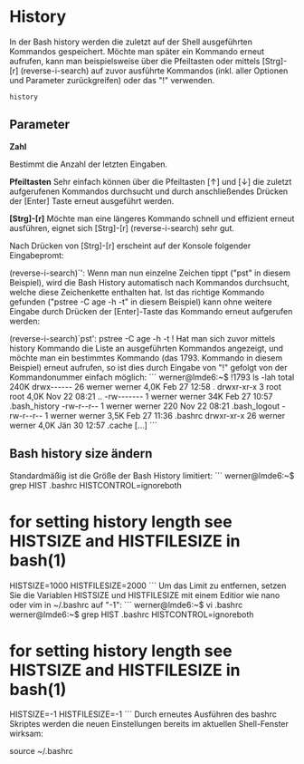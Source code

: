 # History
In der Bash history werden die zuletzt auf der Shell ausgeführten Kommandos gespeichert. Möchte man später ein Kommando erneut 
aufrufen, kann man beispielsweise über die Pfeiltasten oder mittels [Strg]-[r] (reverse-i-search) auf zuvor ausführte 
Kommandos (inkl. aller Optionen und Parameter zurückgreifen) oder das "!" verwenden.

    history

## Parameter
**Zahl**

Bestimmt die Anzahl der letzten Eingaben.

**Pfeiltasten**
Sehr einfach können über die Pfeiltasten [↑] und [↓] die zuletzt aufgerufenen Kommandos durchsucht und durch anschließendes Drücken der [Enter] Taste erneut ausgeführt werden.

**[Strg]-[r]**
Möchte man eine längeres Kommando schnell und effizient erneut ausführen, eignet sich [Strg]-[r] (reverse-i-search) sehr gut.

Nach Drücken von [Strg]-[r] erscheint auf der Konsole folgender Eingabepromt:

(reverse-i-search)`':
Wenn man nun einzelne Zeichen tippt ("pst" in diesem Beispiel), wird die Bash History automatisch nach Kommandos durchsucht, welche diese Zeichenkette enthalten hat. Ist das richtige Kommando gefunden ("pstree -C age -h -t" in diesem Beispiel) kann ohne weitere Eingabe durch Drücken der [Enter]-Taste das Kommando erneut aufgerufen werden:

(reverse-i-search)`pst': pstree -C age -h -t
!
Hat man sich zuvor mittels history Kommando die Liste an ausgeführten Kommandos angezeigt, und möchte man ein bestimmtes Kommando (das 1793. Kommando in diesem Beispiel) erneut aufrufen, so ist dies durch Eingabe von "!" gefolgt von der Kommandonummer einfach möglich:
´´´
werner@lmde6:~$ !1793
ls -lah
total 240K
drwx------ 26 werner werner 4,0K Feb 27 12:58 .
drwxr-xr-x  3 root   root   4,0K Nov 22 08:21 ..
-rw-------  1 werner werner  34K Feb 27 10:57 .bash_history
-rw-r--r--  1 werner werner  220 Nov 22 08:21 .bash_logout
-rw-r--r--  1 werner werner 3,5K Feb 27 11:36 .bashrc
drwxr-xr-x 26 werner werner 4,0K Jän 30 12:57 .cache
[...]
´´´
## Bash history size ändern
Standardmäßig ist die Größe der Bash History limitiert:
´´´
werner@lmde6:~$ grep HIST .bashrc 
HISTCONTROL=ignoreboth
# for setting history length see HISTSIZE and HISTFILESIZE in bash(1)
HISTSIZE=1000
HISTFILESIZE=2000
´´´
Um das Limit zu entfernen, setzen Sie die Variablen HISTSIZE und HISTFILESIZE mit einem Editior wie nano oder vim in ~/.bashrc auf "-1":
´´´
werner@lmde6:~$ vi .bashrc 
werner@lmde6:~$ grep HIST .bashrc 
HISTCONTROL=ignoreboth
# for setting history length see HISTSIZE and HISTFILESIZE in bash(1)
HISTSIZE=-1
HISTFILESIZE=-1
´´´
Durch erneutes Ausführen des bashrc Skriptes werden die neuen Einstellungen bereits im aktuellen Shell-Fenster wirksam:

source ~/.bashrc
